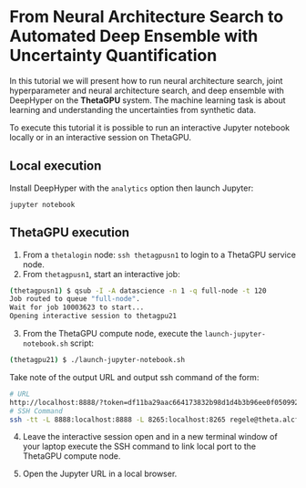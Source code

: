 # From Neural Architecture Search to Automated Deep Ensemble with Uncertainty Quantification

In this tutorial we will present how to run neural architecture search, joint hyperparameter and neural architecture search, and deep ensemble with DeepHyper on the **ThetaGPU** system. The machine learning task is about learning and understanding the uncertainties from synthetic data.

To execute this tutorial it is possible to run an interactive Jupyter notebook locally or in an interactive session on ThetaGPU.

## Local execution

Install DeepHyper with the `analytics` option then launch Jupyter:

```console
jupyter notebook
```

## ThetaGPU execution

1. From a `thetalogin` node: `ssh thetagpusn1` to login to a ThetaGPU service node.
2. From `thetagpusn1`, start an interactive job:

```bash
(thetagpusn1) $ qsub -I -A datascience -n 1 -q full-node -t 120
Job routed to queue "full-node".
Wait for job 10003623 to start...
Opening interactive session to thetagpu21
```

3. From the ThetaGPU compute node, execute the `launch-jupyter-notebook.sh` script:

```bash
(thetagpu21) $ ./launch-jupyter-notebook.sh
```

Take note of the output URL and output ssh command of the form:

```bash
# URL
http://localhost:8888/?token=df11ba29aac664173832b98d1d4b3b96ee0f050992ae6591
# SSH Command
ssh -tt -L 8888:localhost:8888 -L 8265:localhost:8265 regele@theta.alcf.anl.gov "ssh -L 8888:localhost:8888 -L 8265:localhost:8265 thetagpu05"
```

4. Leave the interactive session open and in a new terminal window of your laptop execute the SSH command to link local port to the ThetaGPU compute node.

5. Open the Jupyter URL in a local browser.
